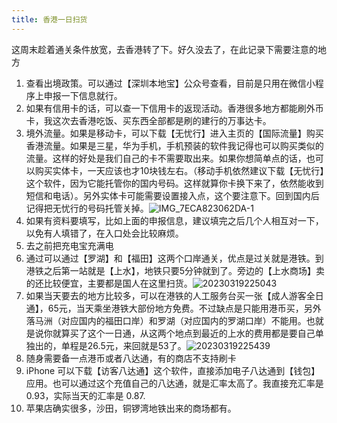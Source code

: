 ```yaml
---
title: 香港一日扫货
---
```

这周末趁着通关条件放宽，去香港转了下。好久没去了，在此记录下需要注意的地方
1. 查看出境政策。可以通过【深圳本地宝】公众号查看，目前是只用在微信小程序上申报一下信息就行。
2. 如果有信用卡的话，可以查一下信用卡的返现活动。香港很多地方都能刷外币卡，我这次去香港吃饭、买东西全部都是刷的建行的万事达卡。
3. 境外流量。如果是移动卡，可以下载【无忧行】进入主页的【国际流量】购买香港流量。如果是三星，华为手机，手机预装的软件我记得也可以购买类似的流量。这样的好处是我们自己的卡不需要取出来。如果你想简单点的话，也可以购买实体卡，一天应该也才10块钱左右。（移动手机依然建议下载【无忧行】这个软件，因为它能托管你的国内号码。这样就算你卡换下来了，依然能收到短信和电话）。另外实体卡可能需要设置接入点，这个要注意下。回到国内后记得把无忧行的号码托管关掉。![IMG_7ECA823062DA-1](https://img-1301200364.cos.ap-guangzhou.myqcloud.com/IMG_7ECA823062DA-1.jpeg)
4. 如果有资料要填写，比如上面的申报信息，建议填完之后几个人相互对一下，以免有人填错了，在入口处会比较麻烦。
5. 去之前把充电宝充满电
6. 通过可以通过【罗湖】和【福田】这两个口岸通关，优点是过关就是港铁。到港铁之后第一站就是【上水】，地铁只要5分钟就到了。旁边的【上水商场】卖的还比较便宜，主要都是国人在这里扫货。![20230319225043](https://img-1301200364.cos.ap-guangzhou.myqcloud.com/20230319225043.png)
7. 如果当天要去的地方比较多，可以在港铁的人工服务台买一张【成人游客全日通】，65元，当天乘坐港铁大部份地方免费。不过缺点是只能用港币买，另外落马洲（对应国内的福田口岸）和罗湖（对应国内的罗湖口岸）不能用。也就是说你就算买了这个一日通，从这两个地点到最近的上水的费用都是要自己单独出的，单程是26.5元，来回就是53了。![20230319225439](https://img-1301200364.cos.ap-guangzhou.myqcloud.com/20230319225439.png)
8.  随身需要备一点港币或者八达通，有的商店不支持刷卡
9.  iPhone 可以下载【访客八达通】这个软件，直接添加电子八达通到【钱包】应用。也可以通过这个充值自己的八达通，就是汇率太高了。我直接充汇率是0.93，实际当天的汇率是 0.87.
10. 苹果店确实很多，沙田，铜锣湾地铁出来的商场都有。
